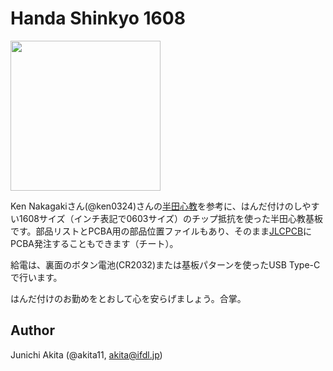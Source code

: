 # Handa Shinkyo 1608

<img src="https://github.com/akita11/HandaShinkyo1608/blob/main/HandaShinkyo1608.jpg" width="240px">

Ken Nakagakiさん(@ken0324)さんの[半田心教](https://x.com/i/events/1101723254899834880)を参考に、はんだ付けのしやすい1608サイズ（インチ表記で0603サイズ）のチップ抵抗を使った半田心教基板です。部品リストとPCBA用の部品位置ファイルもあり、そのまま[JLCPCB](https://www.jlcpcb.com)にPCBA発注することもできます（チート）。

給電は、裏面のボタン電池(CR2032)または基板パターンを使ったUSB Type-Cで行います。

はんだ付けのお勤めをとおして心を安らげましょう。合掌。


## Author

Junichi Akita (@akita11, akita@ifdl.jp)
